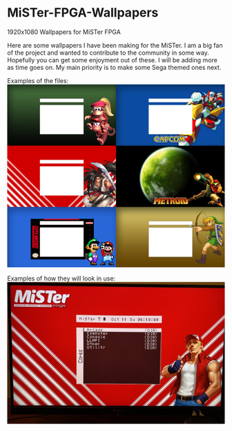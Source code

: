 # MiSTer-FPGA-Wallpapers
1920x1080 Wallpapers for MiSTer FPGA

Here are some wallpapers I have been making for the MiSTer. I am a big fan of the project and wanted to contribute to the community in some way. Hopefully you can get some enjoyment out of these. I will be adding more as time goes on. My main priority is to make some Sega themed ones next. 

Examples of the files:
![Wallpaper Example](https://github.com/brotherbodhi/MiSTer-FPGA-Wallpapers/blob/main/Example%20Previews/MiSTer%20Wallpaper%20example.png?raw=true)

Examples of how they will look in use:
![Wallpaper in use](https://github.com/brotherbodhi/MiSTer-FPGA-Wallpapers/blob/main/Example%20Previews/MiSTer%20Wallpaper%20example%20in%20use.jpg?raw=true)

